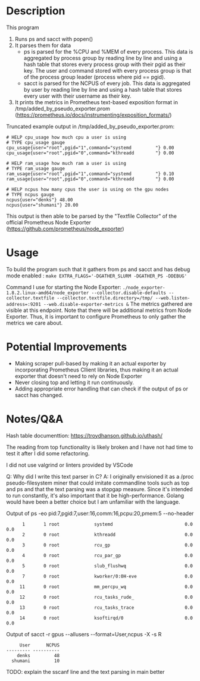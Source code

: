 # Description

This program
1. Runs ps and sacct with popen()  
2. It parses them for data
   - ps is parsed for the %CPU and %MEM of every process. This data is aggregated by process group by reading line by line and using a hash table that stores every process group with their pgid as their key. The user and command stored with every process group is that of the process group leader (process where pid == pgid).
   - sacct is parsed for the NCPUS of every job. This data is aggregated by user by reading line by line and using a hash table that stores every user with their username as their key.
3. It prints the metrics in Prometheus text-based exposition format in /tmp/added_by_pseudo_exporter.prom (https://prometheus.io/docs/instrumenting/exposition_formats/)

Truncated example output in /tmp/added_by_pseudo_exporter.prom:

```
# HELP cpu_usage how much cpu a user is using
# TYPE cpu_usage gauge
cpu_usage{user="root",pgid="1",command="systemd         "} 0.00
cpu_usage{user="root",pgid="0",command="kthreadd        "} 0.00

# HELP ram_usage how much ram a user is using
# TYPE ram_usage gauge
ram_usage{user="root",pgid="1",command="systemd         "} 0.10
ram_usage{user="root",pgid="0",command="kthreadd        "} 0.00

# HELP ncpus how many cpus the user is using on the gpu nodes
# TYPE ncpus gauge
ncpus{user="denks"} 48.00
ncpus{user="shumani"} 20.00
```

This output is then able to be parsed by the "Textfile Collector" of the official Prometheus Node Exporter (https://github.com/prometheus/node_exporter)

# Usage

To build the program such that it gathers from ps and sacct and has debug mode enabled :
``` make EXTRA_FLAGS='-DGATHER_SLURM -DGATHER_PS -DDEBUG' ```

Command I use for starting the Node Exporter:
``` ./node_exporter-1.8.2.linux-amd64/node_exporter --collector.disable-defaults --collector.textfile --collector.textfile.directory=/tmp/ --web.listen-address=:9201 --web.disable-exporter-metrics & ```
The metrics gathered are visible at this endpoint. Note that there will be additional metrics from Node Exporter. Thus, it is important to configure Prometheus to only gather the metrics we care about.

# Potential Improvements
- Making scraper pull-based by making it an actual exporter by incorporating Prometheus Cllient libraries, thus making it an actual exporter that doesn't need to rely on Node Exporter
- Never closing top and letting it run continuously.
- Adding appropriate error handling that can check if the output of ps or sacct has changed.

# Notes/Q&A

Hash table documenttion: https://troydhanson.github.io/uthash/

The reading from top functionality is likely broken and I have not had time to test it after I did some refactoring.

I did not use valgrind or linters provided by VSCode

Q: Why did I write this text parser in C?
A: I originally envisioned it as a /proc pseudo-filesystem miner that could imitate commandline tools such as top and ps and that the text parsing was a stopgap measure. Since it's intended to run constantly, it's also important that it be high-performance. Golang would have been a better choice but I am unfamiliar with the language.

Output of ps -eo pid:7,pgid:7,user:16,comm:16,pcpu:20,pmem:5 --no-header
```
      1       1 root             systemd                           0.0   0.0
      2       0 root             kthreadd                          0.0   0.0
      3       0 root             rcu_gp                            0.0   0.0
      4       0 root             rcu_par_gp                        0.0   0.0
      5       0 root             slub_flushwq                      0.0   0.0
      7       0 root             kworker/0:0H-eve                  0.0   0.0
     11       0 root             mm_percpu_wq                      0.0   0.0
     12       0 root             rcu_tasks_rude_                   0.0   0.0
     13       0 root             rcu_tasks_trace                   0.0   0.0
     14       0 root             ksoftirqd/0                       0.0   0.0
```

Output of sacct -r gpus  --allusers --format=User,ncpus -X -s R
```
     User      NCPUS 
--------- ---------- 
    denks         48 
  shumani         10 

```

TODO:
explain the sscanf line and the text parsing in main better
